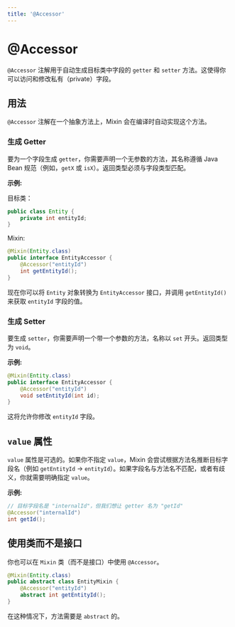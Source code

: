 ```yaml
---
title: '@Accessor'
---
```


# @Accessor

`@Accessor` 注解用于自动生成目标类中字段的 `getter` 和 `setter` 方法。这使得你可以访问和修改私有（private）字段。

## 用法

`@Accessor` 注解在一个抽象方法上，Mixin 会在编译时自动实现这个方法。

### 生成 Getter

要为一个字段生成 `getter`，你需要声明一个无参数的方法，其名称遵循 Java Bean 规范（例如，`getX` 或 `isX`）。返回类型必须与字段类型匹配。

**示例:**

目标类：
```java
public class Entity {
    private int entityId;
}
```

Mixin:
```java
@Mixin(Entity.class)
public interface EntityAccessor {
    @Accessor("entityId")
    int getEntityId();
}
```
现在你可以将 `Entity` 对象转换为 `EntityAccessor` 接口，并调用 `getEntityId()` 来获取 `entityId` 字段的值。

### 生成 Setter

要生成 `setter`，你需要声明一个带一个参数的方法，名称以 `set` 开头。返回类型为 `void`。

**示例:**
```java
@Mixin(Entity.class)
public interface EntityAccessor {
    @Accessor("entityId")
    void setEntityId(int id);
}
```
这将允许你修改 `entityId` 字段。

## `value` 属性

`value` 属性是可选的。如果你不指定 `value`，Mixin 会尝试根据方法名推断目标字段名（例如 `getEntityId` -> `entityId`）。如果字段名与方法名不匹配，或者有歧义，你就需要明确指定 `value`。

**示例:**
```java
// 目标字段名是 "internalId"，但我们想让 getter 名为 "getId"
@Accessor("internalId")
int getId();
```

## 使用类而不是接口

你也可以在 `Mixin` 类（而不是接口）中使用 `@Accessor`。
```java
@Mixin(Entity.class)
public abstract class EntityMixin {
    @Accessor("entityId")
    abstract int getEntityId();
}
```
在这种情况下，方法需要是 `abstract` 的。 
